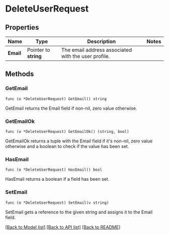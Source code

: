 # DeleteUserRequest

## Properties

Name | Type | Description | Notes
------------ | ------------- | ------------- | -------------
**Email** | Pointer to **string** | The email address associated with the user profile. | 

## Methods

### GetEmail

`func (o *DeleteUserRequest) GetEmail() string`

GetEmail returns the Email field if non-nil, zero value otherwise.

### GetEmailOk

`func (o *DeleteUserRequest) GetEmailOk() (string, bool)`

GetEmailOk returns a tuple with the Email field if it's non-nil, zero value otherwise
and a boolean to check if the value has been set.

### HasEmail

`func (o *DeleteUserRequest) HasEmail() bool`

HasEmail returns a boolean if a field has been set.

### SetEmail

`func (o *DeleteUserRequest) SetEmail(v string)`

SetEmail gets a reference to the given string and assigns it to the Email field.


[[Back to Model list]](../README.md#documentation-for-models) [[Back to API list]](../README.md#documentation-for-api-endpoints) [[Back to README]](../README.md)



